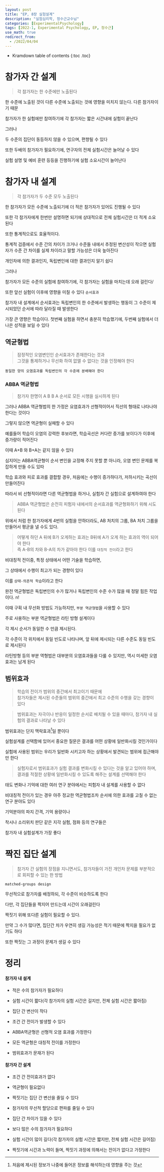 ```yaml
---
layout: post
title: "EP, 8장 실험설계"
description: "실험심리학, 정수근교수님"
categories: [ExperimentalPsychology]
tags: [2022-1, Experimental Psychology, EP, 정수근]
use_math: true
redirect_from:
  - /2022/04/04
---
```


* Kramdown table of contents
{:toc .toc}


# 참가자 간 설계

> 각 참가자는 한 수준에만 노출된다

한 수준에 노출된 것이 다른 수준에 노출되는 것에 영향을 미치지 않는다. 다른 참가자이기 때문

참가자가 한 실험에만 참여하기에 각 <red>참가자는 짧은 시간</red>내에 실험이 끝난다

그러나

두 수준의 집단이 동등하지 않을 수 있으며, <red>편향</red>될 수 있다

또한 두배의 참가자가 필요하기에, 연구자의 <red>전체 실험시간은 늘어날 수 있다</red>

실험 설명 및 예비 훈련 등등을 진행하기에 실험 소요시간이 늘어난다

# 참가자 내 설계

> 각 참가자가 두 수준 모두 노출된다

한 참가자가 모든 수준에 노출되기에 <red>더 적은 참가자</red>가 있어도 진행될 수 있다

또한 각 참가자에게 한번만 설명하면 되기에 상대적으로 <red>전체 실험시간은 더 적게 소요</red>된다

또한 통계적으로도 효율적이다.

통계적 검증에서 수준 간의 차이가 크거나 수준들 내에서 추정된 변산성이 작으면 실험자가 수준 간 차이를 실제 차이라고 말할 가능성은 더욱 높아진다

개인차에 의한 결과인지, 독립변인에 대한 결과인지 알기 쉽다

그러나

참가자가 모든 수준의 실험에 참여하기에, <red>각 참가자는 실험을 마치는데 오래 걸린다/<red>

또한 앞선 실험이 이후에 영향을 미칠 수 있다 `순서효과`

참가자 내 설계에서 순서효과는 독립변인의 한 수준에서 발생하는 행동이 그 수준이 제시되었던 순서에 따라 달라질 때 발생한다

가장 큰 영향은 <red>학습</red>이다. 첫번째 실험을 하면서 충분히 학습했기에, 두번째 실험에서 더 나은 성적을 보일 수 있다

## 역균형법

> 잠정적인 오염변인인 순서효과가 존재한다는 것과           
> 그것을 통제하거나 무선화 하여 없앨 수 없다는 것을 인정해야 한다

`동일한 양의 오염효과를 독립변인의 각 수준에 분배해야 한다`

### ABBA 역균형법

> 참가자 한명이 A B B A 순서로 모든 시행을 실시하게 된다

그러나 ABBA 역균형법의 한 가정은 요염효과가 선형적이어서 직선의 형태로 나타나야 한다는 것이다

그렇지 않으면 역균형이 실패할 수 있다

예를들어 학습이 오염의 강력한 후보라면, 학습곡선은 커다란 증가를 보이다가 이후에 증가량이 적어진다

이때 A+B 와 B+A는 같지 않을 수 있다

심지어는 ABBA역균형이 순서 변인을 교정해 주지 못할 뿐 아니라, 오염 변인 문제를 복잡하게 만들 수도 있따

학습 효과와 피로 효과를 결합할 경우, 처음에는 수행이 증가하다가, 저하시키는 곡선이 만들어진다

따라서 비 선형적이라면 다른 역균형법을 하거나, 실험자 간 실험으로 설계하여야 한다


> ABBA 역균형법은 순전히 피험자 내에서의 순서효과를 역균형화하기 위해 시도된다

위에서 처럼 한 참가자에게 4번의 실험을 안하더라도, AB 처치의 그룹, BA 처치 그룹을 만들어서
평균을 낼 수도 있다.

> 어떻게 하던 A 뒤에 B가 오게하는 효과는 B뒤에 A가 오게 하는 효과의 역이 되어야 한다    
> 즉 A-B의 차와 B-A의 차가 같아야 한다
> 이를 `대칭적 전이`라고 한다

비대칭적 전이중, 특정 상태에서 어떤 기술을 학습하면, 

그 상태에서 수행이 최고가 되는 경향이 있다

이를 `상태-의존적 학습`이라고 한다

완전 역균형법은 독립변인의 수가 많거나 독립변인의 수준 수가 많을 때 정말 힘든 작업이다. n!

이때 구획 내 무선화 방법도 가능하지만, `부분 역균형법`을 사용할 수 있다

주로 사용하는 부분 역균형법은 라틴 방형 설계이다

각 제시 순서가 동일한 수 만큼 제시된다.

각 수준이 각 위치에서 동일 빈도로 나타나며, 앞 뒤에 제시되는 다른 수준도 동일 빈도로 제시된다

라틴방형 등의 부분 역형법은 대부분의 오염효과들을 다룰 수 있지만, 역시 미세한 오염 효과는 남게 된다

## 범위효과

> 학습의 전이가 범위의 중간에서 최고이기 때문에               
> 참가자들은 제시된 수준들의 범위의 중간에서 최고 수준의 수행을 갖는 경향이 있다

> 범위효과는 자극이나 반응이 일정한 순서로 배치될 수 있을 때마다, 참가자 내 실험의 결과로 나타날 수 있다

범위효과는 단지 맥락효과[^context_effect]일 뿐이다

실험설계를 선택함에 있어서 중요한 질문은 결과를 어떤 상황에 일반화시킬 것인가이다

실험에 사용된 범위는 우리가 일반화 시키고자 하는 상황에서 발견되는 범위에 접근해야만 한다

> 실험자로서 범위효과가 실험 결과를 변화시킬 수 있다는 것을 알고 있어야 하며, 
> 결과를 적절한 상황에 일반화시킬 수 있도록 해주는 설계를 선택해야 한다

[^context_effect]: 처음에 제시된 정보가 나중에 들어온 정보를 해석하는데 영향을 주는 것


태도 변화나 기억에 대한 여러 연구 분야에서는 피험자 내 설계를 사용할 수 없다

비대칭적 전이가 있는 경우 아주 정교한 역균형법조차 순서에 의한 효과를 고칠 수 없는 연구 분야도 있다

기억분야의 파지 간격, 기억 용량이나

착시나 소리위치 판단 같은 지각 실험, 점화 등의 연구들은

참가자 내 실험설계가 가장 좋다

# 짝진 집단 설계

> 참가자 간 실험의 장점을 지니면서도, 참가자들이 가진 개인차 문제를 부분적으로 회피할 수 있는 한 방법

`matched-groups design`

무선적으로 참가자를 배정하되, 각 수준이 비슷하도록 한다

다만, 각 집단들을 짝지어 만드는데 시간이 오래걸린다

짝짓기 위해 또다른 실험이 필요할 수 있다.

만약 그 수가 많다면, 집단간 차가 우연히 생길 가능성은 적기 때문에 짝지을 필요가 없기도 하다

또한 짝짓는 그 과정이 문제가 생길 수 있다


# 정리

#### 참가자 내 설계

- 적은 수의 참가자가 필요하다
- 실험 시간이 짧다(각 참가자의 실험 시간은 길지만, 전체 실험 시간은 짧아짐)
- 집단 간 변산이 작다


- 조건 간 전이가 발생할 수 있다
- ABBA역균형은 선형적 오염 효과를 가정한다
- 모든 역균형은 대칭적 전이를 가정한다
- 범위효과가 문재가 된다

#### 참가자 간 설계

- 조건 간 전이효과가 없다
- 역균형이 필요없다
- 짝짓기는 집단 간 변산을 줄일 수 있다
- 참가자의 무선적 할당으로 편파를 줄일 수 있다


- 집단 간 차이가 있을 수 있다
- 보다 많은 수의 참가자가 필요하다
- 실험 시간이 많이 길다(각 참가자의 실험 시간은 짧지만, 전체 실험 시간은 길어짐)
- 짝짓기에 시간과 노력이 들며, 짝짓기 과정에 의해서는 전이가 없다고 가정한다

